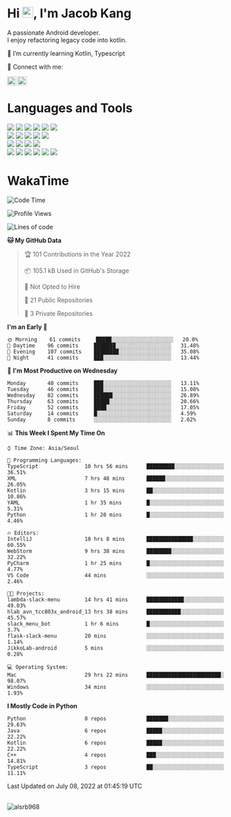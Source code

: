 # Hi <img src="https://media.giphy.com/media/hvRJCLFzcasrR4ia7z/giphy.gif" width="25px">, I'm Jacob Kang
A passionate Android developer.
</br>
I enjoy refactoring legacy code into kotlin.

🌱 I’m currently learning Kotlin, Typescript

🤝 Connect with me:

<a href="https://www.linkedin.com/in/minkyu-kang-b7477b1b2/"><img align="left" src="https://raw.githubusercontent.com/yushi1007/yushi1007/main/images/linkedin.svg" alt="Minkyu Kang | LinkedIn" width="21px"/></a>
<a href="https://www.instagram.com/_jacob_kang/"><img align="left" src="https://raw.githubusercontent.com/yushi1007/yushi1007/main/images/instagram.svg" alt="Jacob Kang | Instagram" width="21px"/></a>

</br>

# Languages and Tools

<div align="left">
<img src="https://img.shields.io/badge/java-007396?logo=java&logoColor=white"/>
<img src="https://img.shields.io/badge/kotlin-7F52FF?logo=kotlin&logoColor=white"/>
<img src="https://img.shields.io/badge/python-3776AB?logo=python&logoColor=white"/>
<img src="https://img.shields.io/badge/bash shell-4EAA25?logo=gnubash&logoColor=white"/>
<img src="https://img.shields.io/badge/c-A8B9CC?logo=c&logoColor=white"/>
<img src="https://img.shields.io/badge/c++-00599C?logo=c%2b%2b&logoColor=white"/>
</div>
<div align="left">
<img src="https://img.shields.io/badge/git-F05032?logo=git&logoColor=white"/>
<img src="https://img.shields.io/badge/github-181717?logo=github&logoColor=white"/>
<img src="https://img.shields.io/badge/mysql-4479A1?logo=mysql&logoColor=white"/>
<img src="https://img.shields.io/badge/sqlite-003B57?logo=sqlite&logoColor=white"/>
<img src="https://img.shields.io/badge/amazon AWS-232F3E?logo=amazonaws&logoColor=white"/>
</div>
<div align="left">
<img src="https://img.shields.io/badge/android-3DDC84?logo=android&logoColor=white"/>
<img src="https://img.shields.io/badge/linux-FCC624?logo=linux&logoColor=white"/>
<img src="https://img.shields.io/badge/flask-000000?logo=flask&logoColor=white"/>
<img src="https://img.shields.io/badge/arduino-00979D?logo=arduino&logoColor=white"/>
</div>
<div align="left">
<img src="https://img.shields.io/badge/slack-4A154B?logo=slack&logoColor=white"/>
<img src="https://img.shields.io/badge/notion-000000?logo=notion&logoColor=white"/>
<img src="https://img.shields.io/badge/jira-0052CC?logo=jira&logoColor=white"/>
<img src="https://img.shields.io/badge/postman-FF6C37?logo=postman&logoColor=white"/>
<img src="https://img.shields.io/badge/intellij-000000?logo=intellijidea&logoColor=white"/>
<img src="https://img.shields.io/badge/pycharm-000000?logo=pycharm&logoColor=white"/>
</div>

# WakaTime

<!--START_SECTION:waka-->
![Code Time](http://img.shields.io/badge/Code%20Time-0%20secs-blue)

![Profile Views](http://img.shields.io/badge/Profile%20Views-0-blue)

![Lines of code](https://img.shields.io/badge/From%20Hello%20World%20I%27ve%20Written-111%20Thousand%20lines%20of%20code-blue)

**🐱 My GitHub Data** 

> 🏆 101 Contributions in the Year 2022
 > 
> 📦 105.1 kB Used in GitHub's Storage 
 > 
> 🚫 Not Opted to Hire
 > 
> 📜 21 Public Repositories 
 > 
> 🔑 3 Private Repositories  
 > 
**I'm an Early 🐤** 

```text
🌞 Morning    61 commits     █████░░░░░░░░░░░░░░░░░░░░   20.0% 
🌆 Daytime    96 commits     ███████░░░░░░░░░░░░░░░░░░   31.48% 
🌃 Evening    107 commits    ████████░░░░░░░░░░░░░░░░░   35.08% 
🌙 Night      41 commits     ███░░░░░░░░░░░░░░░░░░░░░░   13.44%

```
📅 **I'm Most Productive on Wednesday** 

```text
Monday       40 commits     ███░░░░░░░░░░░░░░░░░░░░░░   13.11% 
Tuesday      46 commits     ███░░░░░░░░░░░░░░░░░░░░░░   15.08% 
Wednesday    82 commits     ██████░░░░░░░░░░░░░░░░░░░   26.89% 
Thursday     63 commits     █████░░░░░░░░░░░░░░░░░░░░   20.66% 
Friday       52 commits     ████░░░░░░░░░░░░░░░░░░░░░   17.05% 
Saturday     14 commits     █░░░░░░░░░░░░░░░░░░░░░░░░   4.59% 
Sunday       8 commits      ░░░░░░░░░░░░░░░░░░░░░░░░░   2.62%

```


📊 **This Week I Spent My Time On** 

```text
⌚︎ Time Zone: Asia/Seoul

💬 Programming Languages: 
TypeScript               10 hrs 56 mins      █████████░░░░░░░░░░░░░░░░   36.51% 
XML                      7 hrs 48 mins       ██████░░░░░░░░░░░░░░░░░░░   26.05% 
Kotlin                   3 hrs 15 mins       ██░░░░░░░░░░░░░░░░░░░░░░░   10.86% 
YAML                     1 hr 35 mins        █░░░░░░░░░░░░░░░░░░░░░░░░   5.31% 
Python                   1 hr 20 mins        █░░░░░░░░░░░░░░░░░░░░░░░░   4.46%

🔥 Editors: 
IntelliJ                 18 hrs 8 mins       ███████████████░░░░░░░░░░   60.55% 
WebStorm                 9 hrs 38 mins       ████████░░░░░░░░░░░░░░░░░   32.22% 
PyCharm                  1 hr 25 mins        █░░░░░░░░░░░░░░░░░░░░░░░░   4.77% 
VS Code                  44 mins             ░░░░░░░░░░░░░░░░░░░░░░░░░   2.46%

🐱‍💻 Projects: 
lambda-slack-menu        14 hrs 41 mins      ████████████░░░░░░░░░░░░░   49.03% 
hlab_avn_tcc803x_android_13 hrs 38 mins      ███████████░░░░░░░░░░░░░░   45.57% 
slack_menu_bot           1 hr 6 mins         █░░░░░░░░░░░░░░░░░░░░░░░░   3.7% 
flask-slack-menu         20 mins             ░░░░░░░░░░░░░░░░░░░░░░░░░   1.14% 
JikkoLab-android         5 mins              ░░░░░░░░░░░░░░░░░░░░░░░░░   0.28%

💻 Operating System: 
Mac                      29 hrs 22 mins      ████████████████████████░   98.07% 
Windows                  34 mins             ░░░░░░░░░░░░░░░░░░░░░░░░░   1.93%

```

**I Mostly Code in Python** 

```text
Python                   8 repos             ███████░░░░░░░░░░░░░░░░░░   29.63% 
Java                     6 repos             █████░░░░░░░░░░░░░░░░░░░░   22.22% 
Kotlin                   6 repos             █████░░░░░░░░░░░░░░░░░░░░   22.22% 
C++                      4 repos             ███░░░░░░░░░░░░░░░░░░░░░░   14.81% 
TypeScript               3 repos             ██░░░░░░░░░░░░░░░░░░░░░░░   11.11%

```



 Last Updated on July 08, 2022 at 01:45:19 UTC
<!--END_SECTION:waka-->

</br>

<div align="left">
<img align="left" src="https://github-readme-stats.vercel.app/api/top-langs?username=alsrb968&show_icons=true&locale=en&layout=compact&theme=dark" alt="alsrb968" />
</div>
